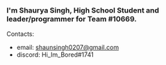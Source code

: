### I'm Shaurya Singh, High School Student and leader/programmer for Team #10669.

Contacts: 

- email: shaunsingh0207@gmail.com
- discord: Hi_Im_Bored#1741
